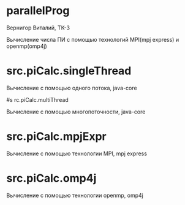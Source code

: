 # parallelProg

Вернигор Виталий, ТК-3

Вычисление числа ПИ с помощью технологий MPI(mpj express) и openmp(omp4j)

# src.piCalc.singleThread 

Вычисление с помощью одного потока, java-core

#s rc.piCalc.multiThread 

Вычисление с помощью многопоточности, java-core

# src.piCalc.mpjExpr

Вычисление с помощью технологии MPI, mpj express

# src.piCalc.omp4j

Вычисление с помощью технологии openmp, omp4j
